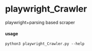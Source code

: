 # playwright_Crawler
playwright+parsing based scraper

#### usage
`python3 playwright_Crawler.py --help`
